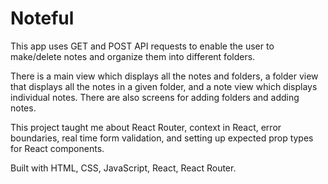 # Noteful

This app uses GET and POST API requests to enable the user to make/delete notes and organize them into different folders.

There is a main view which displays all the notes and folders, a folder view that displays all the notes in a given folder, and a note view which displays individual notes. There are also screens for adding folders and adding notes.

This project taught me about React Router, context in React, error boundaries, real time form validation, and setting up expected prop types for React components.

Built with HTML, CSS, JavaScript, React, React Router.